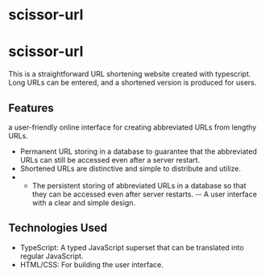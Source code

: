 # scissor-url
# scissor-url
This is a straightforward URL shortening website created with typescript. Long URLs can be entered, and a shortened version is produced for users.
## Features
a user-friendly online interface for creating abbreviated URLs from lengthy URLs.
- Permanent URL storing in a database to guarantee that the abbreviated URLs can still be accessed even after a server restart.
- Shortened URLs are distinctive and simple to distribute and utilize.
- - The persistent storing of abbreviated URLs in a database so that they can be accessed even after server restarts.
-- A user interface with a clear and simple design.

## Technologies Used
- TypeScript: A typed JavaScript superset that can be translated into regular JavaScript.
- HTML/CSS: For building the user interface.
